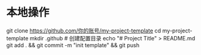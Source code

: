 # 本地操作
git clone https://github.com/你的账号/my-project-template
cd my-project-template
mkdir .github  # 创建配置目录
echo "# Project Title" > README.md
git add . && git commit -m "init template" && git push
